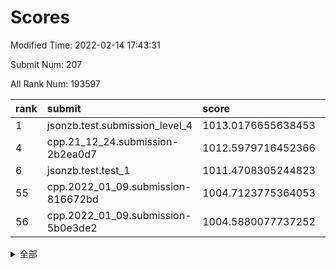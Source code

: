 # Scores

Modified Time: 2022-02-14 17:43:31

Submit Num: 207

All Rank Num: 193597

| rank |               submit               |       score        |       sigma        | pk_num |
| :--- | :--------------------------------- | :----------------- | :----------------- | :----- |
| 1    | jsonzb.test.submission_level_4     | 1013.0176655638453 | 0.8343349693978547 | 3740   |
| 4    | cpp.21_12_24.submission-2b2ea0d7   | 1012.5979716452366 | 0.7906517409185154 | 3739   |
| 6    | jsonzb.test.test_1                 | 1011.4708305244823 | 0.8083016337405649 | 3740   |
| 55   | cpp.2022_01_09.submission-816672bd | 1004.7123775364053 | 0.7207484367639551 | 3747   |
| 56   | cpp.2022_01_09.submission-5b0e3de2 | 1004.5880077737252 | 0.713589861287033  | 3748   |


<details>
<summary>全部</summary>

| rank |                 submit                 |       score        |       sigma        | pk_num |
| :--- | :------------------------------------- | :----------------- | :----------------- | :----- |
| 1    | jsonzb.test.submission_level_4         | 1013.0176655638453 | 0.8343349693978547 | 3740   |
| 2    | gobigger.level_3.submission_level_3_38 | 1012.691041148354  | 0.7913276043493567 | 3742   |
| 3    | gobigger.level_3.submission_level_3_27 | 1012.6029351175022 | 0.7891467742883891 | 3743   |
| 4    | cpp.21_12_24.submission-2b2ea0d7       | 1012.5979716452366 | 0.7906517409185154 | 3739   |
| 5    | gobigger.level_3.submission_level_3_4  | 1011.7238848635785 | 0.7662922108960948 | 3739   |
| 6    | jsonzb.test.test_1                     | 1011.4708305244823 | 0.8083016337405649 | 3740   |
| 7    | gobigger.level_3.submission_level_3_41 | 1011.3840253639964 | 0.7586599646265721 | 3741   |
| 8    | gobigger.level_3.submission_level_3_16 | 1011.1432447946647 | 0.7826872289107673 | 3738   |
| 9    | gobigger.level_3.submission_level_3_10 | 1011.0709714330569 | 0.815902814534998  | 3737   |
| 10   | gobigger.level_3.submission_level_3_23 | 1011.0423803388968 | 0.7535516899688709 | 3739   |
| 11   | gobigger.level_3.submission_level_3_40 | 1011.0234709732109 | 0.7597529197987289 | 3738   |
| 12   | gobigger.level_3.submission_level_3_7  | 1010.8433257227937 | 0.7767850950213943 | 3738   |
| 13   | gobigger.level_3.submission_level_3_42 | 1010.7473922261638 | 0.7534796072181158 | 3743   |
| 14   | gobigger.level_3.submission_level_3_24 | 1010.7459891381053 | 0.7594173585297848 | 3741   |
| 15   | gobigger.level_3.submission_level_3_14 | 1010.6301216773298 | 0.7635162689625299 | 3744   |
| 16   | gobigger.level_3.submission_level_3_13 | 1010.5247566074556 | 0.7512407922866032 | 3742   |
| 17   | gobigger.level_3.submission_level_3_25 | 1010.5118225115201 | 0.751803271690146  | 3743   |
| 18   | gobigger.level_3.submission_level_3_37 | 1010.4997795273856 | 0.7661360106581814 | 3740   |
| 19   | gobigger.level_3.submission_level_3_15 | 1010.3636981826897 | 0.7730947528156947 | 3744   |
| 20   | gobigger.level_3.submission_level_3_49 | 1010.2925184396768 | 0.7590952161864922 | 3741   |
| 21   | gobigger.level_3.submission_level_3_3  | 1010.2837845394286 | 0.7554167737631292 | 3738   |
| 22   | gobigger.level_3.submission_level_3_6  | 1010.1715386376616 | 0.7849357067916399 | 3739   |
| 23   | gobigger.level_3.submission_level_3_11 | 1010.1663009977963 | 0.76101172449792   | 3743   |
| 24   | gobigger.level_3.submission_level_3_19 | 1010.1622861921957 | 0.7705148251317421 | 3736   |
| 25   | gobigger.level_3.submission_level_3_2  | 1010.1305945071232 | 0.7805608686995676 | 3735   |
| 26   | gobigger.level_3.submission_level_3_8  | 1010.062563759381  | 0.7609657846644253 | 3737   |
| 27   | gobigger.level_3.submission_level_3_28 | 1009.9339829601678 | 0.7640595498886219 | 3743   |
| 28   | gobigger.level_3.submission_level_3_26 | 1009.6983150311936 | 0.7776828165603028 | 3745   |
| 29   | gobigger.level_3.submission_level_3_30 | 1009.6587380002426 | 0.7393451137509405 | 3746   |
| 30   | gobigger.level_3.submission_level_3_36 | 1009.6381733975904 | 0.7676014344402343 | 3741   |
| 31   | gobigger.level_3.submission_level_3_29 | 1009.5839514137766 | 0.7634536241912356 | 3741   |
| 32   | gobigger.level_3.submission_level_3_22 | 1009.5537287050499 | 0.7397145280352209 | 3738   |
| 33   | gobigger.level_3.submission_level_3_45 | 1009.5174252690456 | 0.74502454860474   | 3740   |
| 34   | gobigger.level_3.submission_level_3_20 | 1009.4924677035278 | 0.7766601459271355 | 3741   |
| 35   | gobigger.level_3.submission_level_3_48 | 1009.4551284291865 | 0.7645485039098806 | 3743   |
| 36   | gobigger.level_3.submission_level_3_47 | 1009.427702643084  | 0.7582219356975559 | 3737   |
| 37   | gobigger.level_3.submission_level_3_43 | 1009.3757824242645 | 0.7422580852372028 | 3741   |
| 38   | gobigger.level_3.submission_level_3_18 | 1009.302770607715  | 0.7464009903623645 | 3743   |
| 39   | gobigger.level_3.submission_level_3_1  | 1009.2472868830421 | 0.7582381528989443 | 3739   |
| 40   | gobigger.level_3.submission_level_3_5  | 1009.1605925059397 | 0.7495043871504754 | 3741   |
| 41   | gobigger.level_3.submission_level_3_32 | 1009.1236425702552 | 0.7470609181530088 | 3743   |
| 42   | gobigger.level_3.submission_level_3_44 | 1009.1180534027246 | 0.7640302081721285 | 3742   |
| 43   | gobigger.level_3.submission_level_3_35 | 1009.0801609824467 | 0.7454310367047141 | 3741   |
| 44   | gobigger.level_3.submission_level_3_12 | 1009.0032323276143 | 0.7554876033023802 | 3742   |
| 45   | gobigger.level_3.submission_level_3_9  | 1008.8520190269928 | 0.7533236602537041 | 3740   |
| 46   | gobigger.level_3.submission_level_3_34 | 1008.7618139721498 | 0.745823422052195  | 3742   |
| 47   | gobigger.level_3.submission_level_3_39 | 1008.7612973869072 | 0.7425648814122    | 3747   |
| 48   | gobigger.level_3.submission_level_3_31 | 1008.7376145221559 | 0.7751623936700608 | 3742   |
| 49   | gobigger.level_3.submission_level_3_0  | 1008.6019321816672 | 0.7448654712635768 | 3739   |
| 50   | gobigger.level_3.submission_level_3_33 | 1008.5140748699505 | 0.7509203712174879 | 3742   |
| 51   | gobigger.level_3.submission_level_3_46 | 1008.2885782441023 | 0.721473570874628  | 3739   |
| 52   | gobigger.level_3.submission_level_3_21 | 1008.036690185033  | 0.7407702256875867 | 3748   |
| 53   | gobigger.level_3.submission_level_3_17 | 1007.428282149292  | 0.7363583358820229 | 3739   |
| 54   | gobigger.level_1.submission_level_1_23 | 1004.7837676264922 | 0.726749911305248  | 3739   |
| 55   | cpp.2022_01_09.submission-816672bd     | 1004.7123775364053 | 0.7207484367639551 | 3747   |
| 56   | cpp.2022_01_09.submission-5b0e3de2     | 1004.5880077737252 | 0.713589861287033  | 3748   |
| 57   | gobigger.level_1.submission_level_1_48 | 1004.5638207144809 | 0.7304608784429865 | 3748   |
| 58   | gobigger.level_1.submission_level_1_17 | 1004.4784339983115 | 0.7212984763923583 | 3744   |
| 59   | gobigger.level_1.submission_level_1_29 | 1004.2545980140039 | 0.7219321346358257 | 3746   |
| 60   | gobigger.level_1.submission_level_1_49 | 1004.25003938415   | 0.7193216233138983 | 3737   |
| 61   | gobigger.level_1.submission_level_1_30 | 1004.2299798915847 | 0.7184012508859235 | 3735   |
| 62   | gobigger.level_1.submission_level_1_8  | 1004.1074410014554 | 0.7126145980103952 | 3742   |
| 63   | gobigger.level_1.submission_level_1_34 | 1004.0618876691183 | 0.717556925285739  | 3738   |
| 64   | gobigger.level_1.submission_level_1_14 | 1004.0319263714607 | 0.7099120287883425 | 3742   |
| 65   | gobigger.level_1.submission_level_1_22 | 1004.0021557499206 | 0.7109391351051895 | 3740   |
| 66   | gobigger.level_1.submission_level_1_19 | 1004.0007108581207 | 0.7079479878254229 | 3744   |
| 67   | gobigger.level_1.submission_level_1_11 | 1003.9554095190064 | 0.7083046354872377 | 3740   |
| 68   | gobigger.level_1.submission_level_1_20 | 1003.8954326745974 | 0.7250727782390747 | 3745   |
| 69   | gobigger.level_1.submission_level_1_33 | 1003.8497201675591 | 0.726133281942421  | 3738   |
| 70   | gobigger.level_1.submission_level_1_7  | 1003.7676957201197 | 0.70458830395176   | 3741   |
| 71   | gobigger.level_1.submission_level_1_27 | 1003.7621032975433 | 0.7152485857129094 | 3738   |
| 72   | gobigger.level_1.submission_level_1_0  | 1003.7520750769783 | 0.7173580811708611 | 3734   |
| 73   | gobigger.level_1.submission_level_1_15 | 1003.7291977701465 | 0.7176303781077283 | 3737   |
| 74   | gobigger.level_1.submission_level_1_13 | 1003.5946998293432 | 0.7202186448404485 | 3741   |
| 75   | gobigger.level_1.submission_level_1_16 | 1003.5358435856816 | 0.7289346959839158 | 3742   |
| 76   | gobigger.level_1.submission_level_1_18 | 1003.4923292127789 | 0.721717981198636  | 3741   |
| 77   | gobigger.level_1.submission_level_1_44 | 1003.4371087447796 | 0.7186292098079381 | 3741   |
| 78   | gobigger.level_1.submission_level_1_41 | 1003.43618890176   | 0.7316937329184013 | 3740   |
| 79   | gobigger.level_1.submission_level_1_21 | 1003.4264216950205 | 0.7082911961657891 | 3741   |
| 80   | gobigger.level_1.submission_level_1_24 | 1003.4241102936164 | 0.7143382742445797 | 3740   |
| 81   | gobigger.level_1.submission_level_1_2  | 1003.2120840856247 | 0.7231097911917836 | 3739   |
| 82   | gobigger.level_1.submission_level_1_6  | 1003.2029830678047 | 0.7154165832507651 | 3742   |
| 83   | gobigger.level_1.submission_level_1_43 | 1003.1300459995291 | 0.70732612731889   | 3738   |
| 84   | gobigger.level_1.submission_level_1_12 | 1003.0364894936664 | 0.7114842946507821 | 3739   |
| 85   | gobigger.level_1.submission_level_1_5  | 1002.9564296752885 | 0.7215551593744696 | 3748   |
| 86   | gobigger.level_1.submission_level_1_3  | 1002.8925432060774 | 0.7216257262793936 | 3739   |
| 87   | gobigger.level_1.submission_level_1_39 | 1002.8266607537385 | 0.7212839949593884 | 3744   |
| 88   | gobigger.level_1.submission_level_1_26 | 1002.7852715724704 | 0.7220724886063214 | 3738   |
| 89   | gobigger.level_1.submission_level_1_4  | 1002.7676338101511 | 0.7127258090066872 | 3741   |
| 90   | gobigger.level_1.submission_level_1_42 | 1002.7489415064135 | 0.7208573587996828 | 3737   |
| 91   | gobigger.level_1.submission_level_1_25 | 1002.747181881444  | 0.7020718732506634 | 3733   |
| 92   | gobigger.level_1.submission_level_1_10 | 1002.6042991022499 | 0.7126261925374295 | 3741   |
| 93   | gobigger.level_1.submission_level_1_46 | 1002.5010840282619 | 0.710017399621991  | 3738   |
| 94   | gobigger.level_1.submission_level_1_31 | 1002.4569053481384 | 0.7140851271839869 | 3745   |
| 95   | gobigger.level_1.submission_level_1_9  | 1002.4495724428677 | 0.7155082359073058 | 3743   |
| 96   | gobigger.level_1.submission_level_1_37 | 1002.3851946299133 | 0.7055055575316955 | 3742   |
| 97   | gobigger.level_1.submission_level_1_40 | 1002.3607735675434 | 0.7045327634571446 | 3744   |
| 98   | gobigger.level_1.submission_level_1_45 | 1002.3584402592504 | 0.7002674947547555 | 3738   |
| 99   | gobigger.level_1.submission_level_1_28 | 1002.3443636866575 | 0.7158002419725139 | 3741   |
| 100  | gobigger.level_1.submission_level_1_36 | 1002.3352585145951 | 0.7097617078841458 | 3741   |
| 101  | gobigger.level_1.submission_level_1_1  | 1002.298283356487  | 0.7110723982054632 | 3746   |
| 102  | gobigger.level_1.submission_level_1_35 | 1002.2296713435092 | 0.7111391585180761 | 3742   |
| 103  | gobigger.level_1.submission_level_1_32 | 1002.2113507641476 | 0.7133000933728904 | 3738   |
| 104  | gobigger.level_1.submission_level_1_47 | 1001.9925843448149 | 0.7119530298424438 | 3739   |
| 105  | gobigger.level_1.submission_level_1_38 | 1001.7962045459154 | 0.7196468462356823 | 3739   |
| 106  | gobigger.random.submission_random_31   | 997.5646986798166  | 0.7071867347161965 | 3743   |
| 107  | gobigger.random.submission_random_37   | 997.4466808541082  | 0.7080688787288034 | 3739   |
| 108  | gobigger.random.submission_random_28   | 997.3932108380893  | 0.7111053710357693 | 3745   |
| 109  | gobigger.random.submission_random_17   | 997.0478742261429  | 0.7002786053619275 | 3747   |
| 110  | gobigger.random.submission_random_8    | 997.0407171520353  | 0.711395785945732  | 3738   |
| 111  | gobigger.random.submission_random_7    | 996.9545996695236  | 0.7121388790464992 | 3746   |
| 112  | gobigger.random.submission_random_6    | 996.9318652414788  | 0.7082793307574677 | 3741   |
| 113  | gobigger.random.submission_random_47   | 996.8641621478458  | 0.7017105962656045 | 3743   |
| 114  | gobigger.random.submission_random_40   | 996.7102603857771  | 0.7050678821275332 | 3743   |
| 115  | gobigger.random.submission_random_21   | 996.7080661430514  | 0.7028370941591516 | 3742   |
| 116  | gobigger.random.submission_random_12   | 996.6283609284535  | 0.705945788471224  | 3742   |
| 117  | gobigger.random.submission_random_14   | 996.6204817229686  | 0.7065147513649552 | 3742   |
| 118  | gobigger.random.submission_random_42   | 996.6136176299732  | 0.7122896482688968 | 3738   |
| 119  | gobigger.random.submission_random_30   | 996.4946419956167  | 0.7139590109744185 | 3742   |
| 120  | gobigger.random.submission_random_18   | 996.4721353622525  | 0.7104576882719408 | 3742   |
| 121  | gobigger.random.submission_random_19   | 996.4537061761783  | 0.6959543558513838 | 3744   |
| 122  | gobigger.random.submission_random_43   | 996.3572288684071  | 0.7028935381875678 | 3738   |
| 123  | gobigger.random.submission_random_25   | 996.3001011941308  | 0.6961078800251922 | 3744   |
| 124  | gobigger.random.submission_random_39   | 996.2902751172348  | 0.7092614792932475 | 3740   |
| 125  | gobigger.random.submission_random_48   | 996.2544054694293  | 0.7154394813507772 | 3743   |
| 126  | gobigger.random.submission_random_26   | 996.2443891074804  | 0.7079472585136367 | 3737   |
| 127  | gobigger.random.submission_random_2    | 996.227600853757   | 0.7017156229259205 | 3748   |
| 128  | gobigger.random.submission_random_1    | 996.1730207274037  | 0.7070536897723861 | 3745   |
| 129  | gobigger.random.submission_random_23   | 996.1645646139368  | 0.7074407283838955 | 3743   |
| 130  | gobigger.random.submission_random_49   | 996.0629277401242  | 0.7148490119486127 | 3740   |
| 131  | gobigger.random.submission_random_13   | 996.0594135584629  | 0.7266927548322993 | 3737   |
| 132  | gobigger.random.submission_random_45   | 996.0175424032388  | 0.7146488289002753 | 3745   |
| 133  | gobigger.random.submission_random_9    | 995.9931663867363  | 0.7127150059688263 | 3738   |
| 134  | gobigger.random.submission_random_4    | 995.9226949100887  | 0.7037507826592062 | 3741   |
| 135  | gobigger.random.submission_random_46   | 995.8820723993027  | 0.7093052197803362 | 3743   |
| 136  | gobigger.random.submission_random_44   | 995.8577439916195  | 0.7037324615452453 | 3740   |
| 137  | gobigger.random.submission_random_27   | 995.7932231984279  | 0.7196449359352454 | 3739   |
| 138  | gobigger.random.submission_random_38   | 995.7598426514766  | 0.7164467908765619 | 3742   |
| 139  | gobigger.random.submission_random_24   | 995.6681899639982  | 0.7208865725476444 | 3742   |
| 140  | gobigger.random.submission_random_15   | 995.6605197170936  | 0.705484683753797  | 3748   |
| 141  | gobigger.random.submission_random_0    | 995.6432990001206  | 0.7157075602488218 | 3738   |
| 142  | gobigger.random.submission_random_5    | 995.5529744909745  | 0.7140964954940655 | 3736   |
| 143  | gobigger.random.submission_random_20   | 995.5369914924842  | 0.7116031456135438 | 3741   |
| 144  | gobigger.random.submission_random_33   | 995.5021702986373  | 0.7106474519208492 | 3745   |
| 145  | gobigger.random.submission_random_35   | 995.4904363477609  | 0.7095335604610883 | 3740   |
| 146  | gobigger.random.submission_random_41   | 995.4283055584888  | 0.7027943082241412 | 3746   |
| 147  | gobigger.random.submission_random_11   | 995.3726193178113  | 0.7137815349789555 | 3737   |
| 148  | gobigger.random.submission_random_29   | 995.3028328189076  | 0.7142239367847203 | 3739   |
| 149  | gobigger.random.submission_random_16   | 995.2491999989567  | 0.7036986557298242 | 3738   |
| 150  | gobigger.random.submission_random_34   | 994.9905917668216  | 0.710929424020163  | 3739   |
| 151  | gobigger.random.submission_random_36   | 994.9548626280038  | 0.7226721841057743 | 3740   |
| 152  | gobigger.random.submission_random_3    | 994.900751267376   | 0.7202841522447717 | 3740   |
| 153  | gobigger.random.submission_random_10   | 994.6956694534307  | 0.7254190748047944 | 3741   |
| 154  | gobigger.random.submission_random_32   | 994.6314548472908  | 0.7130855382940662 | 3743   |
| 155  | gobigger.level_2.submission_level_2_27 | 994.6130956827932  | 0.7332139599949031 | 3741   |
| 156  | gobigger.level_2.submission_level_2_1  | 994.4134988537498  | 0.7189748264471936 | 3739   |
| 157  | gobigger.random.submission_random_22   | 994.3369472753127  | 0.7236755922702777 | 3743   |
| 158  | gobigger.level_2.submission_level_2_44 | 993.2848663438717  | 0.734568354627151  | 3738   |
| 159  | gobigger.level_2.submission_level_2_26 | 993.1235322894603  | 0.7250151127127267 | 3743   |
| 160  | gobigger.level_2.submission_level_2_8  | 993.1068476054376  | 0.7350136260471377 | 3740   |
| 161  | gobigger.level_2.submission_level_2_34 | 993.1043875859673  | 0.7508049518496852 | 3740   |
| 162  | gobigger.level_2.submission_level_2_6  | 993.0941707729816  | 0.7377641085802678 | 3741   |
| 163  | gobigger.level_2.submission_level_2_39 | 993.0621052687515  | 0.7463032220665925 | 3739   |
| 164  | gobigger.level_2.submission_level_2_14 | 993.0254672544024  | 0.724680922715292  | 3736   |
| 165  | gobigger.level_2.submission_level_2_2  | 993.0074530745551  | 0.7356470427632475 | 3746   |
| 166  | gobigger.level_2.submission_level_2_48 | 992.9939017563017  | 0.7398105352044482 | 3741   |
| 167  | gobigger.level_2.submission_level_2_21 | 992.9137960732493  | 0.7381270529785655 | 3743   |
| 168  | gobigger.level_2.submission_level_2_4  | 992.8942615208975  | 0.7483246457592536 | 3740   |
| 169  | gobigger.level_2.submission_level_2_10 | 992.8919932153474  | 0.7387490914545002 | 3747   |
| 170  | gobigger.level_2.submission_level_2_0  | 992.8136404477167  | 0.7454130561814688 | 3737   |
| 171  | gobigger.level_2.submission_level_2_49 | 992.7597552553908  | 0.7368954386107899 | 3742   |
| 172  | gobigger.level_2.submission_level_2_33 | 992.662468548101   | 0.765299492516293  | 3740   |
| 173  | gobigger.level_2.submission_level_2_23 | 992.66160732368    | 0.7505524017635914 | 3740   |
| 174  | gobigger.level_2.submission_level_2_36 | 992.5814961667386  | 0.7529139057270404 | 3740   |
| 175  | gobigger.level_2.submission_level_2_43 | 992.4181024492507  | 0.7367779693703548 | 3742   |
| 176  | gobigger.level_2.submission_level_2_9  | 992.2499963740571  | 0.7480565064405719 | 3738   |
| 177  | gobigger.level_2.submission_level_2_46 | 992.1811972802906  | 0.7392052319145954 | 3741   |
| 178  | gobigger.level_2.submission_level_2_42 | 992.173290291197   | 0.7568327952971386 | 3744   |
| 179  | gobigger.level_2.submission_level_2_37 | 992.1308590956758  | 0.7280379279564851 | 3746   |
| 180  | gobigger.level_2.submission_level_2_25 | 992.1018346338717  | 0.7352341433719863 | 3744   |
| 181  | gobigger.level_2.submission_level_2_29 | 991.9992375641606  | 0.7704904403487377 | 3740   |
| 182  | gobigger.level_2.submission_level_2_28 | 991.997678710407   | 0.7531427331942787 | 3735   |
| 183  | gobigger.level_2.submission_level_2_3  | 991.953683577175   | 0.7380101373900461 | 3737   |
| 184  | gobigger.level_2.submission_level_2_40 | 991.8674215438768  | 0.7468364465765037 | 3738   |
| 185  | gobigger.level_2.submission_level_2_15 | 991.8523432485092  | 0.765209084423931  | 3738   |
| 186  | gobigger.level_2.submission_level_2_7  | 991.6871101383049  | 0.7505946508019317 | 3742   |
| 187  | gobigger.level_2.submission_level_2_47 | 991.6789548795441  | 0.7366692885536058 | 3745   |
| 188  | gobigger.level_2.submission_level_2_17 | 991.5872799385861  | 0.7450989159195498 | 3740   |
| 189  | gobigger.level_2.submission_level_2_41 | 991.5345538593303  | 0.7459862042019327 | 3744   |
| 190  | gobigger.level_2.submission_level_2_31 | 991.5231490628066  | 0.7573881950718614 | 3741   |
| 191  | gobigger.level_2.submission_level_2_13 | 991.498263645806   | 0.7515709150702647 | 3741   |
| 192  | gobigger.level_2.submission_level_2_22 | 991.4939345831302  | 0.731281139489516  | 3744   |
| 193  | gobigger.level_2.submission_level_2_16 | 991.4172211198622  | 0.7512945972201845 | 3745   |
| 194  | gobigger.level_2.submission_level_2_11 | 991.3966684316513  | 0.7344838041093299 | 3737   |
| 195  | gobigger.level_2.submission_level_2_5  | 991.3939513020854  | 0.7507961806552244 | 3736   |
| 196  | gobigger.level_2.submission_level_2_30 | 991.3690360891915  | 0.7557650767951928 | 3741   |
| 197  | gobigger.level_2.submission_level_2_12 | 991.3593307886132  | 0.7472804281942959 | 3741   |
| 198  | gobigger.level_2.submission_level_2_24 | 991.3295757235161  | 0.7608501720261733 | 3745   |
| 199  | gobigger.level_2.submission_level_2_38 | 991.2488302508899  | 0.7711992576453418 | 3739   |
| 200  | gobigger.level_2.submission_level_2_35 | 991.0135595741885  | 0.7586647046595691 | 3738   |
| 201  | gobigger.level_2.submission_level_2_20 | 990.8281345193438  | 0.7701154308539944 | 3742   |
| 202  | gobigger.level_2.submission_level_2_18 | 990.6972485143372  | 0.759613811853996  | 3746   |
| 203  | gobigger.level_2.submission_level_2_45 | 990.4553877566408  | 0.7606058572778522 | 3739   |
| 204  | gobigger.level_2.submission_level_2_19 | 989.6036931703507  | 0.7583804009619487 | 3737   |
| 205  | gobigger.level_2.submission_level_2_32 | 989.5003794570925  | 0.7678968126462059 | 3742   |
| 206  | gobigger.none.submission_none_0        | 977.2876883482215  | 1.4714936234095268 | 3743   |
| 207  | gobigger.none.submission_none_1        | 976.9976500869992  | 1.3393716908311208 | 3742   |

</details>